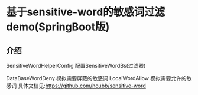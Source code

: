 # 基于sensitive-word的敏感词过滤demo(SpringBoot版)

## 介绍
SensitiveWordHelperConfig 配置SensitiveWordBs(过滤器)

DataBaseWordDeny 模拟需要屏蔽的敏感词
LocalWordAllow 模拟需要允许的敏感词
具体文档见:https://github.com/houbb/sensitive-word